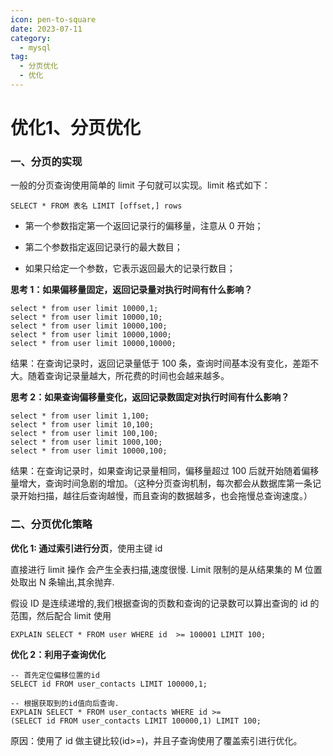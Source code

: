 ```yaml
---
icon: pen-to-square
date: 2023-07-11
category:
  - mysql
tag:
  - 分页优化
  - 优化
---
```


# 优化1、分页优化



### 一、分页的实现

一般的分页查询使用简单的 limit 子句就可以实现。limit 格式如下：

```
SELECT * FROM 表名 LIMIT [offset,] rows
```

- 第一个参数指定第一个返回记录行的偏移量，注意从 0 开始；

- 第二个参数指定返回记录行的最大数目；

- 如果只给定一个参数，它表示返回最大的记录行数目；

**思考 1：如果偏移量固定，返回记录量对执行时间有什么影响？**

```
select * from user limit 10000,1;
select * from user limit 10000,10;
select * from user limit 10000,100;
select * from user limit 10000,1000;
select * from user limit 10000,10000;
```

结果：在查询记录时，返回记录量低于 100 条，查询时间基本没有变化，差距不大。随着查询记录量越大，所花费的时间也会越来越多。

**思考 2：如果查询偏移量变化，返回记录数固定对执行时间有什么影响？**

```
select * from user limit 1,100;
select * from user limit 10,100;
select * from user limit 100,100;
select * from user limit 1000,100;
select * from user limit 10000,100;
```

结果：在查询记录时，如果查询记录量相同，偏移量超过 100 后就开始随着偏移量增大，查询时间急剧的增加。（这种分页查询机制，每次都会从数据库第一条记录开始扫描，越往后查询越慢，而且查询的数据越多，也会拖慢总查询速度。）



### 二、分页优化策略

**优化 1: 通过索引进行分页**，使用主键 id

直接进行 limit 操作 会产生全表扫描,速度很慢. Limit 限制的是从结果集的 M 位置处取出 N 条输出,其余抛弃.

假设 ID 是连续递增的,我们根据查询的页数和查询的记录数可以算出查询的 id 的范围，然后配合 limit 使用

```
EXPLAIN SELECT * FROM user WHERE id  >= 100001 LIMIT 100;
```

**优化 2：利用子查询优化**

```
-- 首先定位偏移位置的id
SELECT id FROM user_contacts LIMIT 100000,1;

-- 根据获取到的id值向后查询.
EXPLAIN SELECT * FROM user_contacts WHERE id >=
(SELECT id FROM user_contacts LIMIT 100000,1) LIMIT 100;
```

原因：使用了 id 做主键比较(id>=)，并且子查询使用了覆盖索引进行优化。

